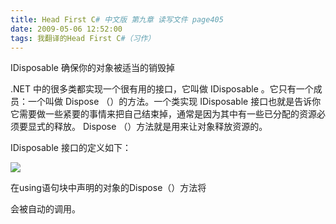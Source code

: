 ```yaml
---
title: Head First C# 中文版 第九章 读写文件 page405
date: 2009-05-06 12:52:00
tags: 我翻译的Head First C#（习作）
---
```

IDisposable  确保你的对象被适当的销毁掉

  

.NET  中的很多类都实现一个很有用的接口，它叫做  IDisposable  。它只有一个成员：一个叫做  Dispose  （）的方法。一个类实现
IDisposable  接口也就是告诉你它需要做一些紧要的事情来把自己结束掉，通常是因为其中有一些已分配的资源必须要显式的释放。  Dispose
（）方法就是用来让对象释放资源的。

  

IDisposable  接口的定义如下：

  

![](https://p-blog.csdn.net/images/p_blog_csdn_net/cuipengfei1/EntryImages/20090506/2009-05-06_12-38-00.jpg)

在using语句块中声明的对象的Dispose（）方法将

会被自动的调用。



